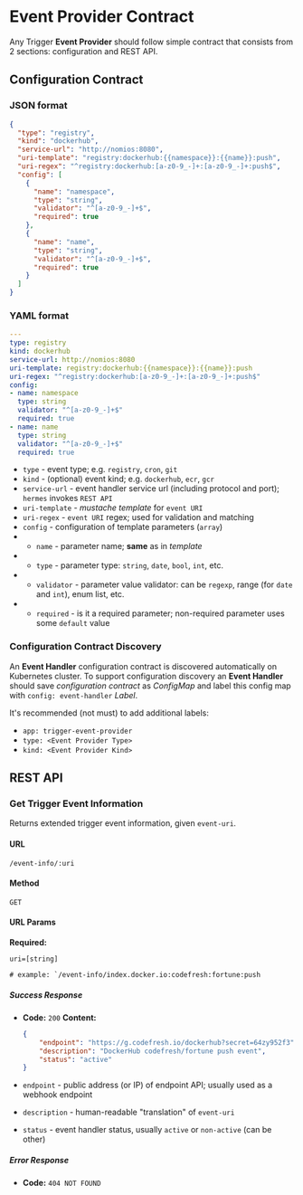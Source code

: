 # Event Provider Contract

Any Trigger **Event Provider** should follow simple contract that consists from 2 sections: configuration and REST API.

## Configuration Contract

### JSON format

```json
{
  "type": "registry",
  "kind": "dockerhub",
  "service-url": "http://nomios:8080",
  "uri-template": "registry:dockerhub:{{namespace}}:{{name}}:push",
  "uri-regex": "^registry:dockerhub:[a-z0-9_-]+:[a-z0-9_-]+:push$",
  "config": [
    {
      "name": "namespace",
      "type": "string",
      "validator": "^[a-z0-9_-]+$",
      "required": true
    },
    {
      "name": "name",
      "type": "string",
      "validator": "^[a-z0-9_-]+$",
      "required": true
    }
  ]
}
```

### YAML format

```yaml
---
type: registry
kind: dockerhub
service-url: http://nomios:8080
uri-template: registry:dockerhub:{{namespace}}:{{name}}:push
uri-regex: "^registry:dockerhub:[a-z0-9_-]+:[a-z0-9_-]+:push$"
config:
- name: namespace
  type: string
  validator: "^[a-z0-9_-]+$"
  required: true
- name: name
  type: string
  validator: "^[a-z0-9_-]+$"
  required: true

```

- `type` - event type; e.g. `registry`, `cron`, `git`
- `kind` - (optional) event kind; e.g. `dockerhub`, `ecr`, `gcr`
- `service-url` - event handler service url (including protocol and port); `hermes` invokes `REST API`
- `uri-template` - *mustache template* for `event URI`
- `uri-regex` - `event URI` regex; used for validation and matching
- `config` - configuration of template parameters (`array`)
- - `name` - parameter name; **same** as in *template*
- - `type` - parameter type: `string`, `date`, `bool`, `int`, etc.
- - `validator` - parameter value validator: can be `regexp`, range (for `date` and `int`), enum list, etc.
- - `required` - is it a required parameter; non-required parameter uses some `default` value

### Configuration Contract Discovery

An **Event Handler** configuration contract is discovered automatically on Kubernetes cluster. To support configuration discovery an **Event Handler** should save *configuration contract* as *ConfigMap* and label this config map with `config: event-handler` *Label*.

It's recommended (not must) to add additional labels:

- `app: trigger-event-provider`
- `type: <Event Provider Type>`
- `kind: <Event Provider Kind>`

## REST API

### Get Trigger Event Information

  Returns extended trigger event information, given `event-uri`.

#### URL

```text
/event-info/:uri
```

#### Method

```text
GET
```

#### URL Params

**Required:**

```text
uri=[string]

# example: `/event-info/index.docker.io:codefresh:fortune:push
```

##### Success Response

- **Code:** `200`
    **Content:**
    ```json
    {
        "endpoint": "https://g.codefresh.io/dockerhub?secret=64zy952f3",
        "description": "DockerHub codefresh/fortune push event",
        "status": "active"
    }
    ```

- `endpoint` - public address (or IP) of endpoint API; usually used as a webhook endpoint
- `description` - human-readable "translation" of `event-uri`
- `status` - event handler status, usually `active` or `non-active` (can be other)

##### Error Response

- **Code:** `404 NOT FOUND`
